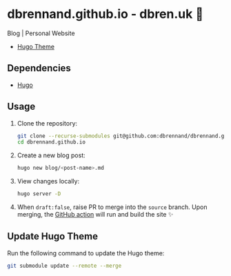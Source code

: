 # dbrennand.github.io - dbren.uk 🤖

Blog | Personal Website

* [Hugo Theme](https://github.com/adityatelange/hugo-PaperMod)

## Dependencies

* [Hugo](https://gohugo.io/)

## Usage

1. Clone the repository:

    ```bash
    git clone --recurse-submodules git@github.com:dbrennand/dbrennand.github.io.git
    cd dbrennand.github.io
    ```

2. Create a new blog post:

    ```bash
    hugo new blog/<post-name>.md
    ```

3. View changes locally:

    ```bash
    hugo server -D
    ```

4. When `draft:false`, raise PR to merge into the `source` branch. Upon merging, the [GitHub action](.github/workflows/gh-pages.yml) will run and build the site ✨

## Update Hugo Theme

Run the following command to update the Hugo theme:

```bash
git submodule update --remote --merge
```
